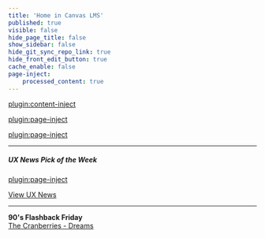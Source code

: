 ```yaml
---
title: 'Home in Canvas LMS'
published: true
visible: false
hide_page_title: false
show_sidebar: false
hide_git_sync_repo_link: true
hide_front_edit_button: true
cache_enable: false
page-inject:
    processed_content: true
---
```


[plugin:content-inject](/203/home/_reminders)

[plugin:page-inject](/203/home/_office-hours)

[plugin:page-inject](/203/home/_preparations)

<hr>

##### UX News Pick of the Week
[plugin:page-inject](/203/ux-news-pick-of-the-week)

[View UX News](https://canvas.sfu.ca/courses/56304/external_tools/14728)

<hr>

**90's Flashback Friday**  
[The Cranberries - Dreams](https://www.youtube.com/watch?v=Yam5uK6e-bQ)
